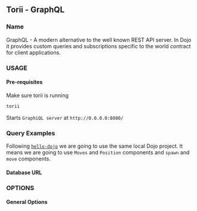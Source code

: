 ## Torii - GraphQL

### Name

GraphQL - A modern alternative to the well known REST API server. In Dojo it provides custom queries and subscriptions specific to the world contract for client applications.

### USAGE

#### Pre-requisites

Make sure torii is running

```sh
torii
```

Starts `GraphiQL server` at `http://0.0.0.0:8080/`

### Query Examples

Following [`hello-dojo`](../../cairo/hello-dojo.md) we are going to use the same local Dojo project. It means we are going to use `Moves` and `Position` components and `spawn` and `move` components.

#### Database URL

### OPTIONS

#### General Options

